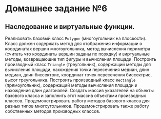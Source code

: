 # Домашнее задание №6
## Наследование и виртуальные функции.
Реализовать базовый класс `Polygon` (многоугольник на плоскости). Класс должен
содержать метод для отображения информации о координатах вершин многоугольника,
метод вычисления периметра (считать что координаты вершин заданы по порядку) и
виртуальные методы, возвращающие тип фигуры и вычисления площади. Построить
производный класс `Triangle` (треугольник), содержащий методы для вычисления
площади, нахождения точки пересечения медиан, длин медиан, длин биссектрис,
координат точек пересечения биссектрис, высот треугольника. Построить
производный класс `Rectangle` (прямоугольник), содержащий методы вычисления
площади и нахождения длин диагоналей. Создать массив указателей на объекты
базового класса и заполнить этот массив объектами производных классов.
Продемонстрировать работу методов базового класса для разных типов
многоугольников. Продемонстрировать также работу собственных методов производных
классов.